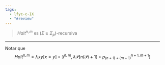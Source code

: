 ```yaml
---
tags:
  - lfyc-c-IX
  - "#review"
---
```

> $Halt^{n,m}$ es $(\Sigma\cup\Sigma_p)$-recursiva

- - - 
Notar que 
$$
Halt^{n,m}= \lambda{xy}[x=y]\circ\left[
    i^{n,m},
    \lambda{\mathcal{P}}\left[n(\mathcal{P})+1\right]\circ
        {p_{(n+1)+(m+1)}^{n+1,m+1}}
\right]
$$
